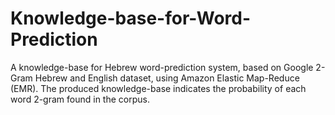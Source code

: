 # Knowledge-base-for-Word-Prediction

A knowledge-base for Hebrew word-prediction system, based on Google 2-Gram Hebrew and English dataset, using Amazon Elastic Map-Reduce (EMR). The produced knowledge-base indicates the probability of each word 2-gram found in the corpus.
